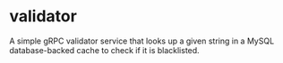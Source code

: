 # validator

A simple gRPC validator service that looks up a given string in a MySQL database-backed cache to check if it is blacklisted.
